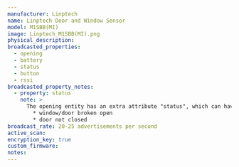 ```yaml
---
manufacturer: Linptech
name: Linptech Door and Window Sensor
model: M1SBB(MI)
image: Linptech_M1SBB(MI).png
physical_description:
broadcasted_properties:
  - opening
  - battery
  - status
  - button
  - rssi
broadcasted_property_notes:
  - property: status
    note: >
      The opening entity has an extra attribute "status", which can have the following values:
        * window/door broken open
        * door not closed
broadcast_rate: 20-25 advertisements per second
active_scan:
encryption_key: true
custom_firmware:
notes:
---
```

